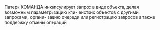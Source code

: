 Патерн КОМАНДА инкапсулирует запрос в виде
объекта, делая возможным параметризацию кли-
енстких объектов с другими запросами, органи-
зацию очереди или регистрацию запросов а также
поддержку отмены операций